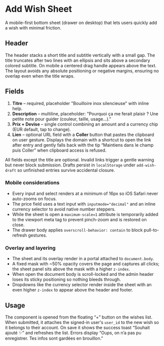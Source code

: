 # Add Wish Sheet

A mobile-first bottom sheet (drawer on desktop) that lets users quickly add a wish with minimal friction.

## Header
The header stacks a short title and subtitle vertically with a small gap. The title truncates after two lines with an ellipsis and sits above a secondary colored subtitle. On mobile a centered drag handle appears above the text. The layout avoids any absolute positioning or negative margins, ensuring no overlap even when the title wraps.

## Fields
1. **Titre** – required, placeholder "Bouilloire inox silencieuse" with inline help.
2. **Description** – multiline, placeholder: "Pourquoi ça me ferait plaisir ? Une petite note pour guider (couleur, taille, usage…)."
3. **Prix + Devise** – single control combining an amount and a currency chip (EUR default, tap to change).
4. **Lien** – optional URL field with a **Coller** button that pastes the clipboard on user gesture. Displays the domain with a shortcut to open the link after entry and gently falls back with the tip “Maintiens dans le champ puis Coller” when clipboard access is refused.

All fields except the title are optional. Invalid links trigger a gentle warning but never block submission. Drafts persist in `localStorage` under `add-wish-draft` so unfinished entries survive accidental closure.

### Mobile considerations
- Every input and select renders at a minimum of 16px so iOS Safari never auto-zooms on focus.
- The price field uses a text input with `inputmode="decimal"` and an inline currency selector to avoid native number steppers.
- While the sheet is open a `maximum-scale=1` attribute is temporarily added to the viewport meta tag to prevent pinch-zoom and is restored on close.
- The drawer body applies `overscroll-behavior: contain` to block pull-to-refresh gestures.

### Overlay and layering
- The sheet and its overlay render in a portal attached to `document.body`.
- A fixed mask with ~50% opacity covers the page and captures all clicks; the sheet panel sits above the mask with a higher `z-index`.
- When open the document body is scroll-locked and the admin header loses its sticky positioning so nothing bleeds through.
- Dropdowns like the currency selector render inside the sheet with an even higher `z-index` to appear above the header and footer.

## Usage
The component is opened from the floating “+” button on the wishes list. When submitted, it attaches the signed-in user's `user_id` to the new wish so it belongs to their account. On save it shows the success toast “Souhait ajouté ✨” and refreshes the list. Errors display “Oups, on n’a pas pu enregistrer. Tes infos sont gardées en brouillon.”


